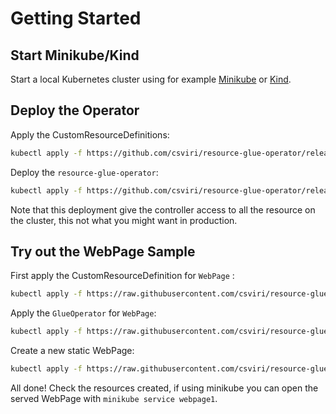 # Getting Started

## Start Minikube/Kind

Start a local Kubernetes cluster using for example [Minikube](https://minikube.sigs.k8s.io/docs/start/) or [Kind](https://kind.sigs.k8s.io/docs/user/quick-start/#installation).

## Deploy the Operator

Apply the CustomResourceDefinitions:

```bash
kubectl apply -f https://github.com/csviri/resource-glue-operator/releases/latest/download/glues.io.csviri.operator.resourceglue-v1.yml -f https://github.com/csviri/resource-glue-operator/releases/latest/download/glueoperators.io.csviri.operator.resourceglue-v1.yml
```

Deploy the `resource-glue-operator`:

```bash
kubectl apply -f https://github.com/csviri/resource-glue-operator/releases/latest/download/kubernetes.yml
```

Note that this deployment give the controller access to all the resource on the cluster, this not what you might want in production.

## Try out the WebPage Sample

First apply the CustomResourceDefinition for `WebPage` :

```bash
kubectl apply -f https://raw.githubusercontent.com/csviri/resource-glue-operator/main/src/test/resources/sample/webpage/webpage.crd.yaml
```

Apply the `GlueOperator` for `WebPage`:

```bash
kubectl apply -f https://raw.githubusercontent.com/csviri/resource-glue-operator/main/src/test/resources/sample/webpage/webpage.operator.yaml
```

Create a new static WebPage:

```bash
kubectl apply -f https://raw.githubusercontent.com/csviri/resource-glue-operator/main/src/test/resources/sample/webpage/webpage.sample.yaml
```

All done! Check the resources created, if using minikube you can open the served WebPage with `minikube service webpage1`.


